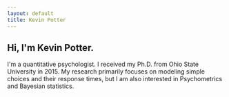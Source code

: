 ```yaml
---
layout: default
title: Kevin Potter
---
```


## Hi, I'm Kevin Potter.

I'm a quantitative psychologist. I received my Ph.D. from Ohio State University in 2015. My research primarily focuses on modeling simple choices and their response times, but I am also interested in Psychometrics and Bayesian statistics.
